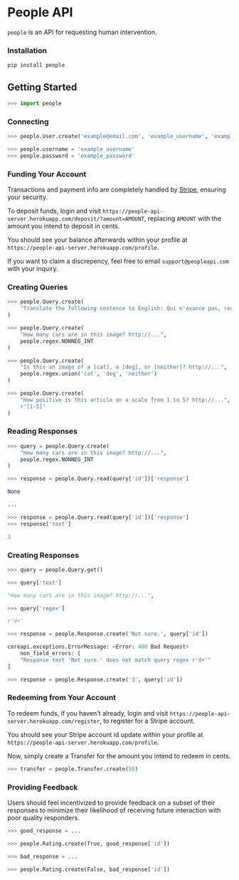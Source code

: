 # People API

`people` is an API for requesting human intervention.


### Installation

```
pip install people
```


## Getting Started

```python
>>> import people
```

### Connecting
```python
>>> people.User.create('example@email.com', 'example_username', 'example_password')

>>> people.username = 'example_username'
>>> people.password = 'example_password'
```

### Funding Your Account

Transactions and payment info are completely handled by [Stripe](https://stripe.com/), ensuring your security.

To deposit funds, login and visit `https://people-api-server.herokuapp.com/deposit/?amount=AMOUNT`, replacing `AMOUNT` with the amount you intend to deposit in cents.

You should see your balance afterwards within your profile at `https://people-api-server.herokuapp.com/profile`.

If you want to claim a discrepency, feel free to email `support@peopleapi.com` with your inquiry.


### Creating Queries
```python
>>> people.Query.create(
    "Translate the following sentence to English: Qui n'avance pas, recule."
)

>>> people.Query.create(
    "How many cars are in this image? http://...",
    people.regex.NONNEG_INT
)

>>> people.Query.create(
    "Is this an image of a [cat], a [dog], or [neither]? http://...",
    people.regex.union('cat', 'dog', 'neither')
)

>>> people.Query.create(
    "How positive is this article on a scale from 1 to 5? http://...",
    r'[1-5]'
)
```

### Reading Responses
```python
>>> query = people.Query.create(
    "How many cars are in this image? http://...",
    people.regex.NONNEG_INT
)

>>> response = people.Query.read(query['id'])['response']

None

...

>>> response = people.Query.read(query['id'])['response']
>>> response['text']

3
```

### Creating Responses
```python
>>> query = people.Query.get() 

>>> query['text']

"How many cars are in this image? http://...",

>>> query['regex']

r'd+'

>>> response = people.Response.create('Not sure.', query['id'])

coreapi.exceptions.ErrorMessage: <Error: 400 Bad Request>
    non_field_errors: [
    "Response text 'Not sure.' does not match query regex r'd+'"
]

>>> response = people.Response.create('3', query['id'])
```

### Redeeming from Your Account

To redeem funds, if you haven't already, login and visit `https://people-api-server.herokuapp.com/register`, to register for a Stripe account.

You should see your Stripe account id update within your profile at `https://people-api-server.herokuapp.com/profile`.

Now, simply create a Transfer for the amount you intend to redeem in cents.

```python
>>> transfer = people.Transfer.create(50) 
```


### Providing Feedback

Users should feel incentivized to provide feedback on a subset of their responses to minimize their likelihood of receiving future interaction
with poor quality responders.

```python
>>> good_response = ...

>>> people.Rating.create(True, good_response['id'])

>>> bad_response = ...

>>> people.Rating.create(False, bad_response['id'])
```

